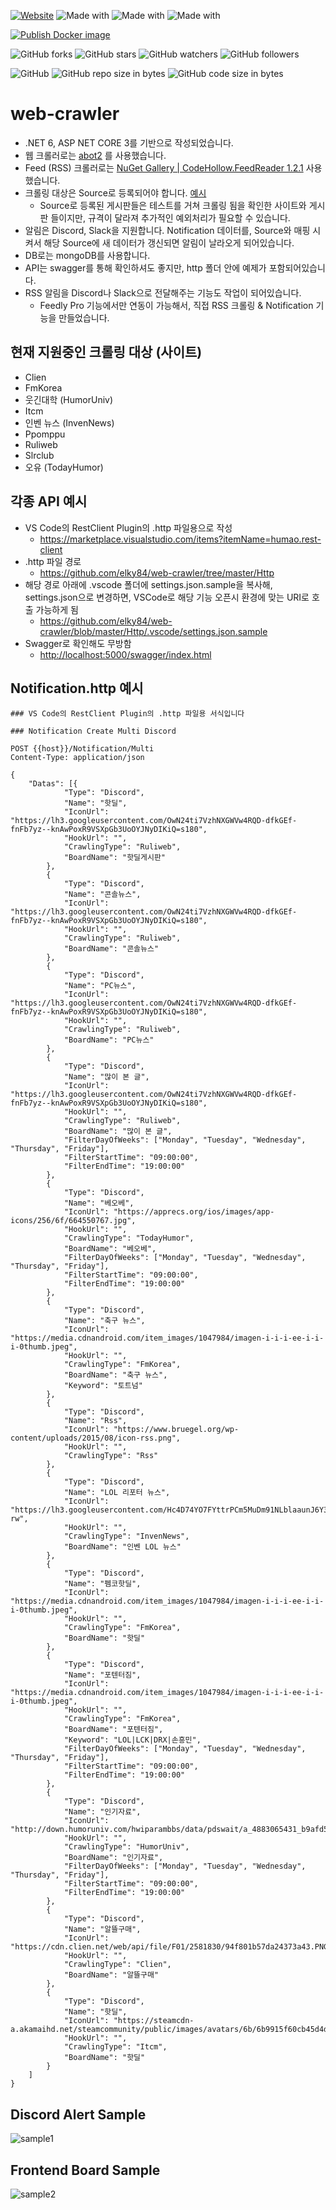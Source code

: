 [![Website](https://img.shields.io/website-up-down-green-red/http/shields.io.svg?label=elky-essay)](https://elky84.github.io)
![Made with](https://img.shields.io/badge/made%20with-.NET6-brightgreen.svg)
![Made with](https://img.shields.io/badge/made%20with-JavaScript-blue.svg)
![Made with](https://img.shields.io/badge/made%20with-MongoDB-red.svg)

[![Publish Docker image](https://github.com/elky84/web-crawler/actions/workflows/publish_docker.yml/badge.svg)](https://github.com/elky84/web-crawler/actions/workflows/publish_docker.yml)

![GitHub forks](https://img.shields.io/github/forks/elky84/web-crawler.svg?style=social&label=Fork)
![GitHub stars](https://img.shields.io/github/stars/elky84/web-crawler.svg?style=social&label=Stars)
![GitHub watchers](https://img.shields.io/github/watchers/elky84/web-crawler.svg?style=social&label=Watch)
![GitHub followers](https://img.shields.io/github/followers/elky84.svg?style=social&label=Follow)

![GitHub](https://img.shields.io/github/license/mashape/apistatus.svg)
![GitHub repo size in bytes](https://img.shields.io/github/repo-size/elky84/web-crawler.svg)
![GitHub code size in bytes](https://img.shields.io/github/languages/code-size/elky84/web-crawler.svg)

# web-crawler

* .NET 6, ASP NET CORE 3를 기반으로 작성되었습니다.
* 웹 크롤러로는 [abot2](https://github.com/sjdirect/abot) 를 사용했습니다.
* Feed (RSS) 크롤러로는 [NuGet Gallery | CodeHollow.FeedReader 1.2.1](https://www.nuget.org/packages/CodeHollow.FeedReader/) 사용했습니다.
* 크롤링 대상은 Source로 등록되어야 합니다. [예시](https://github.com/elky84/web-crawler/blob/master/Http/source.http)
  * Source로 등록된 게시판들은 테스트를 거쳐 크롤링 됨을 확인한 사이트와 게시판 들이지만, 규격이 달라져 추가적인 예외처리가 필요할 수 있습니다.
* 알림은 Discord, Slack을 지원합니다. Notification 데이터를, Source와 매핑 시켜서 해당 Source에 새 데이터가 갱신되면 알림이 날라오게 되어있습니다.
* DB로는 mongoDB를 사용합니다.
* API는 swagger를 통해 확인하셔도 좋지만, http 폴더 안에 예제가 포함되어있습니다.
* RSS 알림을 Discord나 Slack으로 전달해주는 기능도 작업이 되어있습니다.
	* Feedly Pro 기능에서만 연동이 가능해서, 직접 RSS 크롤링 & Notification 기능을 만들었습니다.

## 현재 지원중인 크롤링 대상 (사이트)
* Clien
* FmKorea
* 웃긴대학 (HumorUniv)
* Itcm
* 인벤 뉴스 (InvenNews)
* Ppomppu
* Ruliweb
* Slrclub
* 오유 (TodayHumor)

## 각종 API 예시
* VS Code의 RestClient Plugin의 .http 파일용으로 작성
  * <https://marketplace.visualstudio.com/items?itemName=humao.rest-client>
* .http 파일 경로
  * <https://github.com/elky84/web-crawler/tree/master/Http>
* 해당 경로 아래에 .vscode 폴더에 settings.json.sample을 복사해, settings.json으로 변경하면, VSCode로 해당 기능 오픈시 환경에 맞는 URI로 호출 가능하게 됨
  * <https://github.com/elky84/web-crawler/blob/master/Http/.vscode/settings.json.sample>
* Swagger로 확인해도 무방함
  * <http://localhost:5000/swagger/index.html>

## Notification.http 예시

```
### VS Code의 RestClient Plugin의 .http 파일용 서식입니다

### Notification Create Multi Discord

POST {{host}}/Notification/Multi
Content-Type: application/json

{
	"Datas": [{
			"Type": "Discord",
			"Name": "핫딜",
			"IconUrl": "https://lh3.googleusercontent.com/OwN24ti7VzhNXGWVw4RQD-dfkGEf-fnFb7yz--knAwPoxR9VSXpGb3UoOYJNyDIKiQ=s180",
			"HookUrl": "",
			"CrawlingType": "Ruliweb",
			"BoardName": "핫딜게시판"
		},
		{
			"Type": "Discord",
			"Name": "콘솔뉴스",
			"IconUrl": "https://lh3.googleusercontent.com/OwN24ti7VzhNXGWVw4RQD-dfkGEf-fnFb7yz--knAwPoxR9VSXpGb3UoOYJNyDIKiQ=s180",
			"HookUrl": "",
			"CrawlingType": "Ruliweb",
			"BoardName": "콘솔뉴스"
		},
		{
			"Type": "Discord",
			"Name": "PC뉴스",
			"IconUrl": "https://lh3.googleusercontent.com/OwN24ti7VzhNXGWVw4RQD-dfkGEf-fnFb7yz--knAwPoxR9VSXpGb3UoOYJNyDIKiQ=s180",
			"HookUrl": "",
			"CrawlingType": "Ruliweb",
			"BoardName": "PC뉴스"
		},
		{
			"Type": "Discord",
			"Name": "많이 본 글",
			"IconUrl": "https://lh3.googleusercontent.com/OwN24ti7VzhNXGWVw4RQD-dfkGEf-fnFb7yz--knAwPoxR9VSXpGb3UoOYJNyDIKiQ=s180",
			"HookUrl": "",
			"CrawlingType": "Ruliweb",
			"BoardName": "많이 본 글",
			"FilterDayOfWeeks": ["Monday", "Tuesday", "Wednesday", "Thursday", "Friday"],
			"FilterStartTime": "09:00:00",
			"FilterEndTime": "19:00:00"
		},
		{
			"Type": "Discord",
			"Name": "베오베",
			"IconUrl": "https://apprecs.org/ios/images/app-icons/256/6f/664550767.jpg",
			"HookUrl": "",
			"CrawlingType": "TodayHumor",
			"BoardName": "베오베",
			"FilterDayOfWeeks": ["Monday", "Tuesday", "Wednesday", "Thursday", "Friday"],
			"FilterStartTime": "09:00:00",
			"FilterEndTime": "19:00:00"
		},
		{
			"Type": "Discord",
			"Name": "축구 뉴스",
			"IconUrl": "https://media.cdnandroid.com/item_images/1047984/imagen-i-i-i-ee-i-i-i-0thumb.jpeg",
			"HookUrl": "",
			"CrawlingType": "FmKorea",
			"BoardName": "축구 뉴스",
			"Keyword": "토트넘"
		},
		{
			"Type": "Discord",
			"Name": "Rss",
			"IconUrl": "https://www.bruegel.org/wp-content/uploads/2015/08/icon-rss.png",
			"HookUrl": "",
			"CrawlingType": "Rss"
		},
		{
			"Type": "Discord",
			"Name": "LOL 리포터 뉴스",
			"IconUrl": "https://lh3.googleusercontent.com/Hc4D74YO7FYttrPCm5MuDm91NLblaaunJ6Y38WCg9mABUJfobgU_vXy1tjX668bI6xs=s180-rw",
			"HookUrl": "",
			"CrawlingType": "InvenNews",
			"BoardName": "인벤 LOL 뉴스"
		},
		{
			"Type": "Discord",
			"Name": "펨코핫딜",
			"IconUrl": "https://media.cdnandroid.com/item_images/1047984/imagen-i-i-i-ee-i-i-i-0thumb.jpeg",
			"HookUrl": "",
			"CrawlingType": "FmKorea",
			"BoardName": "핫딜"
		},
		{
			"Type": "Discord",
			"Name": "포텐터짐",
			"IconUrl": "https://media.cdnandroid.com/item_images/1047984/imagen-i-i-i-ee-i-i-i-0thumb.jpeg",
			"HookUrl": "",
			"CrawlingType": "FmKorea",
			"BoardName": "포텐터짐",
			"Keyword": "LOL|LCK|DRX|손흥민",
			"FilterDayOfWeeks": ["Monday", "Tuesday", "Wednesday", "Thursday", "Friday"],
			"FilterStartTime": "09:00:00",
			"FilterEndTime": "19:00:00"
		},
		{
			"Type": "Discord",
			"Name": "인기자료",
			"IconUrl": "http://down.humoruniv.com/hwiparambbs/data/pdswait/a_4883065431_b9afd56add3ad86ccc10cde95a0d8c0cc57ead30.png",
			"HookUrl": "",
			"CrawlingType": "HumorUniv",
			"BoardName": "인기자료",
			"FilterDayOfWeeks": ["Monday", "Tuesday", "Wednesday", "Thursday", "Friday"],
			"FilterStartTime": "09:00:00",
			"FilterEndTime": "19:00:00"
		},
		{
			"Type": "Discord",
			"Name": "알뜰구매",
			"IconUrl": "https://cdn.clien.net/web/api/file/F01/2581830/94f801b57da24373a43.PNG",
			"HookUrl": "",
			"CrawlingType": "Clien",
			"BoardName": "알뜰구매"
		},
		{
			"Type": "Discord",
			"Name": "핫딜",
			"IconUrl": "https://steamcdn-a.akamaihd.net/steamcommunity/public/images/avatars/6b/6b9915f60cb45d4df113cd8f36387ba1de8ce601_full.jpg",
			"HookUrl": "",
			"CrawlingType": "Itcm",
			"BoardName": "핫딜"
		}
	]
}
```

## Discord Alert Sample

![sample1](sample1.png)

## Frontend Board Sample

![sample2](sample2.png)
